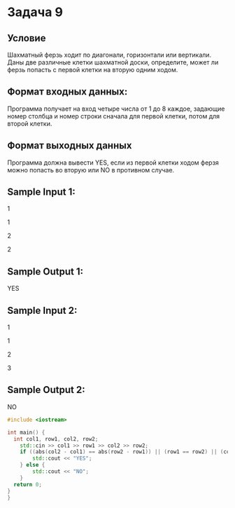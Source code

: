 # Задача 9

## Условие

Шахматный ферзь ходит по диагонали, горизонтали или вертикали. Даны две различные клетки шахматной доски, определите, может ли ферзь попасть с первой клетки на вторую одним ходом.

## Формат входных данных:

Программа получает на вход четыре числа от 1 до 8 каждое, задающие номер столбца и номер строки сначала для первой клетки, потом для второй клетки.

## Формат выходных данных

Программа должна вывести YES, если из первой клетки ходом ферзя можно попасть во вторую или NO в противном случае.

## Sample Input 1:

1

1

2

2

## Sample Output 1:

YES

## Sample Input 2:

1

1

2

3

## Sample Output 2:

NO

``` cpp
#include <iostream>

int main() {
  int col1, row1, col2, row2;
    std::cin >> col1 >> row1 >> col2 >> row2;
    if ((abs(col2 - col1) == abs(row2 - row1)) || (row1 == row2) || (col1 == col2)) {
        std::cout << "YES";
    } else {
        std::cout << "NO";
    }
  return 0;
}
}
```
